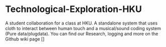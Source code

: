 # Technological-Exploration-HKU
A student collaboration for a class at HKU. A standalone system that uses cloth to interact between human touch and a musical/sound coding system (Pure data/plugdata).
You can find our Research, logging and more on the Github wiki page []
